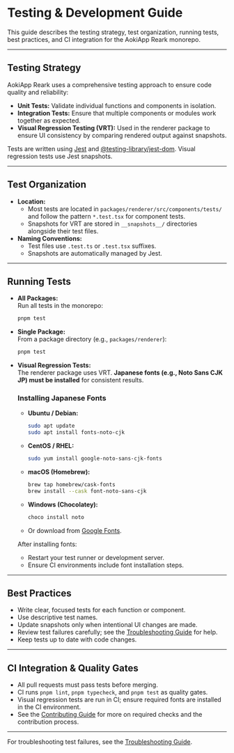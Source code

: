 # Testing & Development Guide

This guide describes the testing strategy, test organization, running tests, best practices, and CI integration for the AokiApp Reark monorepo.

---

## Testing Strategy

AokiApp Reark uses a comprehensive testing approach to ensure code quality and reliability:

- **Unit Tests:** Validate individual functions and components in isolation.
- **Integration Tests:** Ensure that multiple components or modules work together as expected.
- **Visual Regression Testing (VRT):** Used in the renderer package to ensure UI consistency by comparing rendered output against snapshots.

Tests are written using [Jest](https://jestjs.io/) and [@testing-library/jest-dom](https://testing-library.com/docs/ecosystem-jest-dom/). Visual regression tests use Jest snapshots.

---

## Test Organization

- **Location:**
  - Most tests are located in `packages/renderer/src/components/tests/` and follow the pattern `*.test.tsx` for component tests.
  - Snapshots for VRT are stored in `__snapshots__/` directories alongside their test files.
- **Naming Conventions:**
  - Test files use `.test.ts` or `.test.tsx` suffixes.
  - Snapshots are automatically managed by Jest.

---

## Running Tests

- **All Packages:**  
  Run all tests in the monorepo:
  ```sh
  pnpm test
  ```
- **Single Package:**  
  From a package directory (e.g., `packages/renderer`):
  ```sh
  pnpm test
  ```
- **Visual Regression Tests:**  
  The renderer package uses VRT. **Japanese fonts (e.g., Noto Sans CJK JP) must be installed** for consistent results.

  ### Installing Japanese Fonts

  - **Ubuntu / Debian:**
    ```sh
    sudo apt update
    sudo apt install fonts-noto-cjk
    ```
  - **CentOS / RHEL:**
    ```sh
    sudo yum install google-noto-sans-cjk-fonts
    ```
  - **macOS (Homebrew):**
    ```sh
    brew tap homebrew/cask-fonts
    brew install --cask font-noto-sans-cjk
    ```
  - **Windows (Chocolatey):**
    ```sh
    choco install noto
    ```
  - Or download from [Google Fonts](https://fonts.google.com/noto/specimen/Noto+Sans+JP).

  After installing fonts:

  - Restart your test runner or development server.
  - Ensure CI environments include font installation steps.

---

## Best Practices

- Write clear, focused tests for each function or component.
- Use descriptive test names.
- Update snapshots only when intentional UI changes are made.
- Review test failures carefully; see the [Troubleshooting Guide](../troubleshooting.md) for help.
- Keep tests up to date with code changes.

---

## CI Integration & Quality Gates

- All pull requests must pass tests before merging.
- CI runs `pnpm lint`, `pnpm typecheck`, and `pnpm test` as quality gates.
- Visual regression tests are run in CI; ensure required fonts are installed in the CI environment.
- See the [Contributing Guide](contributing.md) for more on required checks and the contribution process.

---

For troubleshooting test failures, see the [Troubleshooting Guide](../troubleshooting.md).
